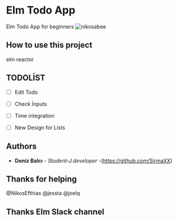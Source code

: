 # Elm Todo App

Elm Todo App for beginners
![nikosabee](https://user-images.githubusercontent.com/5777945/61140415-1a227a80-a4d4-11e9-844b-105adde89019.png)
## How to use this project
elm reactor


## TODOLİST
- [ ] Edit Todo
- [ ] Check İnputs
- [ ] Time integration
- [ ] New Design for Lists



## Authors

* **Deniz Balcı** - *Student-J.developer* -(https://github.com/SirmaXX)


## Thanks for helping
@NikosEfthias @jessta @joelq

## Thanks Elm Slack channel

